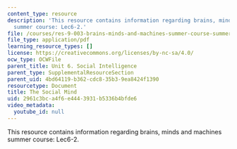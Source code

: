 ```yaml
---
content_type: resource
description: 'This resource contains information regarding brains, minds and machines
  summer course: Lec6-2.'
file: /courses/res-9-003-brains-minds-and-machines-summer-course-summer-2015/2961c3bca4f6e4443931b5336b4bfde6_MITRES_9_003SUM15_lec6-2.pdf
file_type: application/pdf
learning_resource_types: []
license: https://creativecommons.org/licenses/by-nc-sa/4.0/
ocw_type: OCWFile
parent_title: Unit 6. Social Intelligence
parent_type: SupplementalResourceSection
parent_uid: 4bd64119-b362-cdc8-35b3-9ea8424f1390
resourcetype: Document
title: The Social Mind
uid: 2961c3bc-a4f6-e444-3931-b5336b4bfde6
video_metadata:
  youtube_id: null
---
```

This resource contains information regarding brains, minds and machines summer course: Lec6-2.